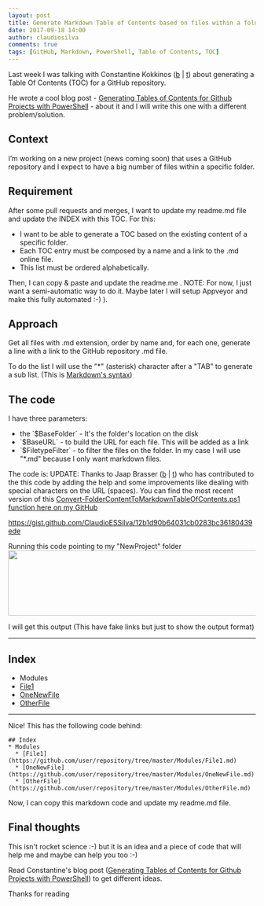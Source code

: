 ```yaml
---
layout: post
title: Generate Markdown Table of Contents based on files within a folder with PowerShell
date: 2017-09-18 14:00
author: claudiosilva
comments: true
tags: [GitHub, Markdown, PowerShell, Table of Contents, TOC]
---
```

Last week I was talking with Constantine Kokkinos (<a href="https://constantinekokkinos.com" target="_blank" rel="noopener">b</a> \| <a href="https://twitter.com/mobileck" target="_blank" rel="noopener">t</a>) about generating a Table Of Contents (TOC) for a GitHub repository.

He wrote a cool blog post - <a href="https://constantinekokkinos.com/articles/210/generating-tables-of-contents-for-github-projects-with-powershell" target="_blank" rel="noopener">Generating Tables of Contents for Github Projects with PowerShell</a> - about it and I will write this one with a different problem/solution.

<h2>Context</h2>

I’m working on a new project (news coming soon) that uses a GitHub repository and I expect to have a big number of files within a specific folder.

<h2>Requirement</h2>

After some pull requests and merges, I want to update my readme.md file and update the INDEX with this TOC.
For this:

<ul>
    <li>I want to be able to generate a TOC based on the existing content of a specific folder.</li>
    <li>Each TOC entry must be composed by a name and a link to the .md online file.</li>
    <li>This list must be ordered alphabetically.</li>
</ul>

Then, I can copy &amp; paste and update the readme.me .
NOTE: For now, I just want a semi-automatic way to do it. Maybe later I will setup Appveyor and make this fully automated :-) ).

<h2>Approach</h2>

Get all files with .md extension, order by name and, for each one, generate a line with a link to the GitHub repository .md file.

To do the list I will use the "*" (asterisk) character after a "TAB" to generate a sub list. (This is <a href="https://github.com/adam-p/markdown-here/wiki/Markdown-Cheatsheet" target="_blank" rel="noopener">Markdown's syntax</a>)

<h2>The code</h2>

I have three parameters:

<ul>
    <li>the `$BaseFolder` - It's the folder's location on the disk</li>
    <li>`$BaseURL` - to build the URL for each file. This will be added as a link</li>
    <li>`$FiletypeFilter` - to filter the files on the folder. In my case I will use "*.md" because I only want markdown files.</li>
</ul>

The code is:
UPDATE: Thanks to Jaap Brasser (<a href="http://www.jaapbrasser.com">b</a> \| <a href="http://@Jaap_Brasser">t</a>) who has contributed to the this code by adding the help and some improvements like dealing with special characters on the URL (spaces). You can find the most recent version of this <a href="https://github.com/ClaudioESSilva/SQLServer-PowerShell/blob/master/Convert-FolderContentToMarkdownTableOfContents.ps1" target="_blank" rel="noopener">Convert-FolderContentToMarkdownTableOfContents.ps1 function here on my GitHub</a>

https://gist.github.com/ClaudioESSilva/12b1d90b64031cb0283bc36180439ede

Running this code pointing to my "NewProject" folder
<img class="aligncenter size-full wp-image-777" src="https://claudioessilva.github.io/img/2017/09/folderstructure.png" alt="" width="549" height="133" />

I will get this output (This have fake links but just to show the output format)

<hr />

<h2>Index</h2>

<ul>
<li>Modules</li>
<li><a href="https://github.com/user/repository/tree/master/Modules/File1.md">File1</a></li>
<li><a href="https://github.com/user/repository/tree/master/Modules/OneNewFile.md">OneNewFile</a></li>
<li><a href="https://github.com/user/repository/tree/master/Modules/OtherFile.md">OtherFile</a></li>
</ul>

<hr />

Nice! This has the following code behind:

``` text
## Index
* Modules
  * [File1](https://github.com/user/repository/tree/master/Modules/File1.md)
  * [OneNewFile](https://github.com/user/repository/tree/master/Modules/OneNewFile.md)
  * [OtherFile](https://github.com/user/repository/tree/master/Modules/OtherFile.md)
```

Now, I can copy this markdown code and update my readme.md file.

<h2>Final thoughts</h2>

This isn't rocket science :-) but it is an idea and a piece of code that will help me and maybe can help you too :-)

Read Constantine's blog post (<a href="https://constantinekokkinos.com/articles/210/generating-tables-of-contents-for-github-projects-with-powershell" target="_blank" rel="noopener">Generating Tables of Contents for Github Projects with PowerShell</a>) to get different ideas.

Thanks for reading
